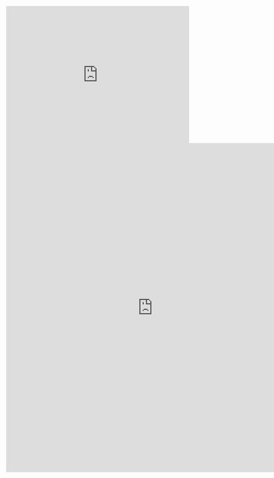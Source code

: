 <embed src="http://github.com/allison-matthews/allison-matthews.github.io/raw/master/pdfs/paperv8.pdf" width="500" height="375" type="application/pdf">
<iframe src="https://docs.google.com/gview?url=https://github.com/allison-matthews/allison-matthews.github.io/raw/master/pdfs/paperv8.pdf&embedded=true" style="width:800px; height:900px;" frameborder="0"></iframe>
